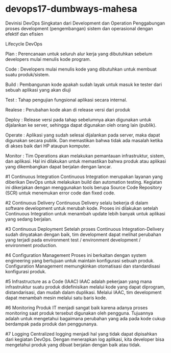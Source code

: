 # devops17-dumbways-mahesa

Devinisi DevOps
Singkatan dari Development dan Operation
Penggabungan proses development (pengembangan) sistem dan operasional dengan efektif dan efisien

Lifecycle DevOps

Plan : Perencanaan untuk seluruh alur kerja yang dibutuhkan sebelum developers mulai menulis kode program.

Code : Developers mulai menulis kode yang dibutuhkan untuk membuat suatu produk/sistem.

Build : Pembangunan kode apakah sudah layak untuk masuk ke tester dari sebuah aplikasi yang akan diuji

Test : Tahap pengujian fungsional aplikasi secara internal. 

Realese : Perubahan kode akan di release versi dari produk

Deploy : Release versi pada tahap sebelumnya akan digunakan untuk dijalankan ke server, sehingga dapat digunakan oleh orang lain (publik).

Operate : Aplikasi yang sudah selesai dijalankan pada server, maka dapat digunakan secara publik. Dan memastikan bahwa tidak ada masalah ketika di akses baik dari HP ataupun komputer.

Monitor : Tim Operations akan melakukan pemantauan infrastruktur, sistem, dan aplikasi. Hal ini dilakukan untuk memastikan bahwa produk atau aplikasi yang dikembangkan dapat berjalan dengan lancar.


#1 Continuous Integration
Continuous Integration merupakan layanan yang diberikan DevOps untuk melakukan build dan automation testing. Kegiatan ini dikerjakan dengan menggunakan tools berupa Source Code Repository (SCR) untuk menemukan error code dan fixed code.

#2 Continuous Delivery
Continuous Delivery selalu bekerja di dalam software development untuk merubah kode. Proses ini dilakukan setelah Continuous Integration untuk menambah update lebih banyak untuk aplikasi yang sedang berjalan.

#3 Continuous Deployment
Setelah proses Continuous Integration-Delivery sudah dinyatakan dengan baik, tim development dapat melihat perubahan yang terjadi pada environment test / environment development / environment production.

#4 Configuration Management
Proses ini berkaitan dengan system engineering yang bertujuan untuk maintain konfigurasi sebuah produk. Configuration Management memungkinkan otomatisasi dan standardisasi konfigurasi produk.

#5 Infrastructure as a Code (IAAC)
IAAC adalah pekerjaan yang mana infrastruktur suatu produk didefinisikan melalui kode yang dapat diprogram, distandarisasi, dan mudah dalam duplikasi. Melalui IAAC, tim development dapat menambah mesin melalui satu baris kode.

#6 Monitoring
Produk IT menjadi sangat baik karena adanya proses monitoring saat produk tersebut digunakan oleh pengguna. Tujuannya adalah untuk mengetahui bagaimana perubahan yang ada pada kode cukup berdampak pada produk dan penggunanya.

#7 Logging
Centralized logging menjadi hal yang tidak dapat dipisahkan dari kegiatan DevOps. Dengan menerapkan log aplikasi, kita developer bisa mengetahui produk yang dibuat berjalan dengan baik atau tidak.
